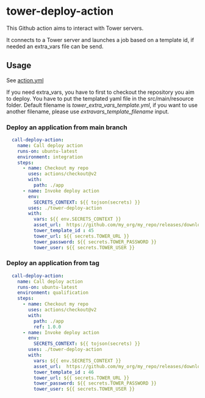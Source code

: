 # tower-deploy-action

This Github action aims to interact with Tower servers.

It connects to a Tower server and launches a job based on a template id, if needed an extra_vars file can be send.

## Usage

See [action.yml](action.yml)

If you need extra_vars, you have to first to checkout the repository you aim to deploy. 
You have to put the templated yaml file in the src/main/resource folder. 
Default filename is *tower_extra_vars_template.yml*, if you want to use another filename, please use *extravars_template_filename* input.

### Deploy an application from main branch

```yaml
  call-deploy-action:
    name: Call deploy action
    runs-on: ubuntu-latest
    environment: integration
    steps:
      - name: Checkout my repo
        uses: actions/checkout@v2
        with:
          path: ./app
      - name: Invoke deploy action
        env:
          SECRETS_CONTEXT: ${{ tojson(secrets) }}
        uses: ./tower-deploy-action
        with:
          vars: ${{ env.SECRETS_CONTEXT }}
          asset_url:  https://github.com/my_org/my_repo/releases/download/integration/my_app.jar
          tower_template_id : 45
          tower_url: ${{ secrets.TOWER_URL }}
          tower_password: ${{ secrets.TOWER_PASSWORD }}
          tower_user: ${{ secrets.TOWER_USER }}
```

### Deploy an application from tag

```yaml
  call-deploy-action:
    name: Call deploy action
    runs-on: ubuntu-latest
    environment: qualification
    steps:
      - name: Checkout my repo
        uses: actions/checkout@v2
        with:
          path: ./app
          ref: 1.0.0
      - name: Invoke deploy action
        env:
          SECRETS_CONTEXT: ${{ tojson(secrets) }}
        uses: ./tower-deploy-action
        with:
          vars: ${{ env.SECRETS_CONTEXT }}
          asset_url:  https://github.com/my_org/my_repo/releases/download/1.0.0/my_app.jar
          tower_template_id : 46
          tower_url: ${{ secrets.TOWER_URL }}
          tower_password: ${{ secrets.TOWER_PASSWORD }}
          tower_user: ${{ secrets.TOWER_USER }}
```
